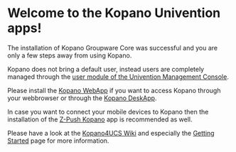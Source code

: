 Welcome to the Kopano Univention apps!
======================================

The installation of Kopano Groupware Core was successful and you are only a few steps away from using Kopano.

Kopano does not bring a default user, instead users are completely managed through the [user module of the Univention Management Console](#module=udm:users/user:0:).

Please install the [Kopano WebApp](#module=appcenter:appcenter:0:id:kopano-webapp) if you want to access Kopano through your webbrowser or through the [Kopano DeskApp](https://kopano.com/products/deskapp/).

In case you want to connect your mobile devices to Kopano then the installation of the [Z-Push Kopano](#module=appcenter:appcenter:0:id:z-push-kopano) app is recommended as well.

Please have a look at the [Kopano4UCS Wiki](https://kb.kopano.io/display/K4U) and especially the [Getting Started](https://kb.kopano.io/display/K4U/Documentation+-+Getting+Started) page for more information.
